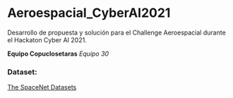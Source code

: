 # Aeroespacial_CyberAI2021
Desarrollo de propuesta y solución para el Challenge Aeroespacial durante el Hackaton Cyber AI 2021. 

**Equipo Copuclosetaras** _Equipo 30_

### Dataset:

[The SpaceNet Datasets](https://spacenet.ai/datasets/)
